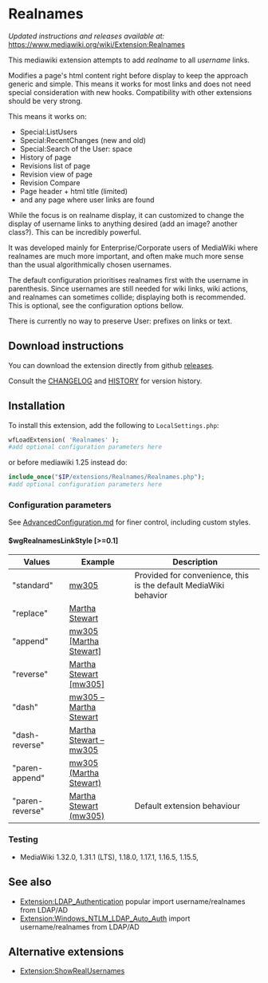 # Realnames

_Updated instructions and releases available at:_ https://www.mediawiki.org/wiki/Extension:Realnames 

This mediawiki extension attempts to add _realname_ to all _username_ links. 

Modifies a page's html content right before display to keep the approach generic and simple. This means it works for most links and does not need special consideration with new hooks. Compatibility with other extensions should be very strong. 

This means it works on:  
* Special:ListUsers
* Special:RecentChanges (new and old)
* Special:Search of the User: space
* History of page
* Revisions list of page
* Revision view of page
* Revision Compare
* Page header + html title (limited)
* and any page where user links are found

While the focus is on realname display, it can customized to change the display of username links to anything desired (add an image? another class?). This can be incredibly powerful.

It was developed mainly for Enterprise/Corporate users of MediaWiki where realnames are much more important, and often make much more sense than the usual algorithmically chosen usernames.

The default configuration prioritises realnames first with the username in parenthesis. Since usernames are still needed for wiki links, wiki actions, and realnames can sometimes collide; displaying both is recommended. This is optional, see the configuration options bellow.

There is currently no way to preserve User: prefixes on links or text.

## Download instructions
You can download the extension directly from github [releases](https://github.com/ofbeaton/mediawiki-realnames/releases).

Consult the [CHANGELOG](CHANGELOG) and [HISTORY](HISTORY) for version history.

## Installation
To install this extension, add the following to `LocalSettings.php`:
```php
wfLoadExtension( 'Realnames' );
#add optional configuration parameters here
```

or before mediawiki 1.25 instead do:
```php
include_once("$IP/extensions/Realnames/Realnames.php");
#add optional configuration parameters here
```

### Configuration parameters
See [AdvancedConfiguration.md](AdvancedConfiguration.md) for finer control, including custom styles.

#### $wgRealnamesLinkStyle [>=0.1]
Values | Example | Description
------ | ------- | -----------
"standard" | [mw305](User:mw305) | Provided for convenience, this is the default MediaWiki behavior
"replace" | [Martha Stewart](User:mw305)
"append" | [mw305 \[Martha Stewart\]](User:mw305)
"reverse" | [Martha Stewart \[mw305\]](User:mw305)
"dash" | [mw305 &ndash; Martha Stewart](User:mw305)
"dash-reverse" | [Martha Stewart &ndash; mw305](User:mw305)
"paren-append" | [mw305 (Martha Stewart)](User:mw305)
"paren-reverse" | [Martha Stewart (mw305)](User:mw305) | Default extension behaviour

### Testing
* MediaWiki 1.32.0, 1.31.1 (LTS), 1.18.0, 1.17.1, 1.16.5, 1.15.5,

## See also
* [Extension:LDAP_Authentication](https://www.mediawiki.org/wiki/Extension:LDAP_Authentication) popular import username/realnames from LDAP/AD
* [Extension:Windows_NTLM_LDAP_Auto_Auth](https://www.mediawiki.org/wiki/Extension:Windows_NTLM_LDAP_Auto_Auth) import username/realnames from LDAP/AD

## Alternative extensions
* [Extension:ShowRealUsernames](https://www.mediawiki.org/wiki/Extension:ShowRealUsernames)
